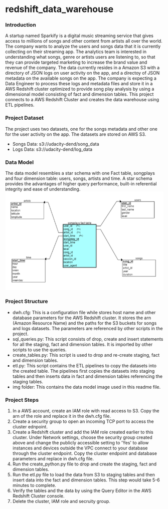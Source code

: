 # redshift_data_warehouse

### Introduction
A startup named Sparkify is a digital music streaming service that gives access to millions of songs and other content from artists all over the world. The company wants to analyze the users and songs data that it is currently collecting on their streaming app. The analytics team is interested in understanding what songs, genre or artists users are listening to, so that they can provide targeted marketing to increase the brand value and revenue of the company. The data currently resides in a Amazon S3 with a directory of JSON logs on user activity on the app, and a directoy of JSON metadata on the available songs on the app. The company is expecting a Data Engineer to process these logs and metadata files and store it in a AWS Redshift cluster optimized to provide song play analysis by using a dimensional model consisting of fact and dimension tables. This project connects to a AWS Redshift Cluster and creates the data warehouse using ETL pipelines.

### Project Dataset
The project uses two datasets, one for the songs metadata and other one for the user activity on the app. The datasets are stored on AWS S3.
- Songs Data: s3://udacity-dend/song_data
- Logs Data: s3://udacity-dend/log_data

### Data Model
The data model resembles a star schema with one Fact table, songplays and four dimension table: users, songs, artists and time. A star schema provides the advantages of higher query performance, built-in referential integrity and ease of understanding.
![Data Model](https://github.com/abhi-verma/redshift_data_warehouse/blob/master/img/DataModelSparkify.PNG?raw=true)

### Project Structure
- dwh.cfg: This is a configuration file while stores host name and other database parameters for the AWS Redshift cluster. It stores the arn (Amazon Resource Name) and the paths for the S3 buckets for songs and logs datasets. The parameters are referenced by other scripts in the project.
- sql_queries.py: This script consists of drop, create and insert statements for all the staging, fact and dimension tables. It is imported by other scripts to use the queries.
- create_tables.py: This script is used to drop and re-create staging, fact and dimension tables.
- etl.py: This script contains the ETL pipelines to copy the datasets into the created table. The pipelines first copies the datasets into staging tables and then inserts data in fact and dimension tables referencing the staging tables.
- img folder: This contains the data model image used in this readme file.

### Project Steps
1. In a AWS account, create an IAM role with read access to S3. Copy the arn of the role and replace it in the dwh.cfg file.
2. Create a security group to open an incoming TCP port to access the cluster ednpoint.
3. Create a Redshift cluster and add the IAM role created earlier to this cluster. Under Network settings, choose the security group created above and change the publicly accessible setting to 'Yes' to allow instances and devices outside the VPC connect to your database through the cluster endpoint. Copy the cluster endpoint and database parameters and replace in dwh.cfg file.
4. Run the create_python.py file to drop and create the staging, fact and dimension tables.
5. Run the etl.py file to load the data from S3 to staging tables and then insert data into the fact and dimension tables. This step would take 5-6 minutes to complete.
6. Verify the tables and the data by using the Query Editor in the AWS Redshift Cluster console.
7. Delete the cluster, IAM role and secruity group.




